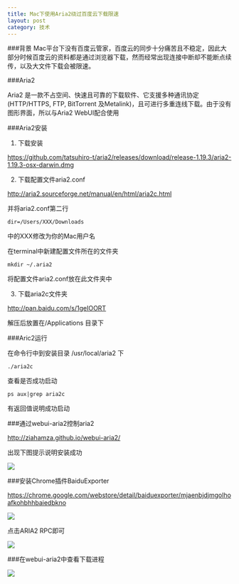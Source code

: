 ```yaml
---
title: Mac下使用Aria2绕过百度云下载限速
layout: post
category: 技术
---
```


###背景
Mac平台下没有百度云管家，百度云的同步十分痛苦且不稳定，因此大部分时候百度云的资料都是通过浏览器下载，然而经常出现连接中断却不能断点续传，以及大文件下载会被限速。

###Aria2
	
Aria2 是一款不占空间、快速且可靠的下载软件、它支援多种通讯协定(HTTP/HTTPS, FTP, BitTorrent 及Metalink)，且可进行多重连线下载。由于没有图形界面，所以与Aria2 WebUI配合使用

###Aria2安装
	
1. 下载安装

https://github.com/tatsuhiro-t/aria2/releases/download/release-1.19.3/aria2-1.19.3-osx-darwin.dmg

2. 下载配置文件aria2.conf

http://aria2.sourceforge.net/manual/en/html/aria2c.html

并将aria2.conf第二行

	dir=/Users/XXX/Downloads

中的XXX修改为你的Mac用户名

在terminal中新建配置文件所在的文件夹

	mkdir ~/.aria2
	
将配置文件aria2.conf放在此文件夹中

3. 下载aria2c文件夹

http://pan.baidu.com/s/1geIOORT

解压后放置在/Applications 目录下

###Aric2运行

在命令行中到安装目录 /usr/local/aria2 下

	./aria2c
	
查看是否成功启动

	ps aux|grep aria2c
	
有返回值说明成功启动

###通过webui-aria2控制aria2

http://ziahamza.github.io/webui-aria2/

出现下图提示说明安装成功

![](http://7xoc7e.com1.z0.glb.clouddn.com/16-5-22/77133568.jpg)

###安装Chrome插件BaiduExporter

https://chrome.google.com/webstore/detail/baiduexporter/mjaenbjdjmgolhoafkohbhhbaiedbkno

![](http://7xoc7e.com1.z0.glb.clouddn.com/16-5-22/99097788.jpg)

点击ARIA2 RPC即可

![](http://7xoc7e.com1.z0.glb.clouddn.com/16-5-22/74836643.jpg)

###在webui-aria2中查看下载进程

![](http://7xoc7e.com1.z0.glb.clouddn.com/16-5-22/93423386.jpg)

